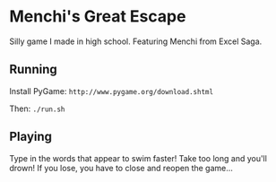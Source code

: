 # Menchi's Great Escape

Silly game I made in high school. Featuring Menchi from Excel Saga.

## Running

Install PyGame: `http://www.pygame.org/download.shtml`

Then: `./run.sh`

## Playing

Type in the words that appear to swim faster!
Take too long and you'll drown!
If you lose, you have to close and reopen the game...

